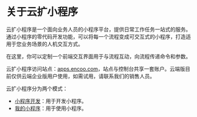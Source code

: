 # 关于云扩小程序

云扩小程序是一个面向业务人员的小程序平台，提供日常工作任务一站式的服务。通过小程序的零代码开发功能，可以将每一个流程变成可交互式的小程序，打造适用于您业务场景的人机交互方式。

在这里，你可以定制一个前端交互界面用于与流程互动，向流程传递命令和参数。

云扩小程序访问站点：[apps.encoo.com](https://apps.encoo.com/)，站点与控制台共享一套账户。云端版目前仅供云端企业版用户使用，如需试用，请联系我们的销售人员。

云扩小程序分为两个模式：
- [小程序开发](.\devApps\devApps.md)：用于开发小程序。
- [我的小程序](.\userApps\userApps.md)：用于使用小程序。

